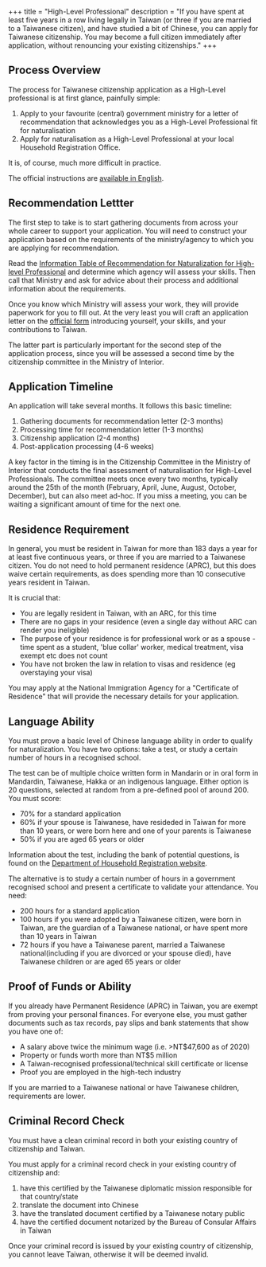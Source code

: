 +++
title = "High-Level Professional"
description = "If you have spent at least five years in a row living legally in Taiwan (or three if you are married to a Taiwanese citizen), and have studied a bit of Chinese, you can apply for Taiwanese citizenship. You may become a full citizen  immediately after application, without renouncing your existing citizenships."
+++

## Process Overview

The process for Taiwanese citizenship application as a High-Level professional is at first glance, painfully simple:

1. Apply to your favourite (central) government ministry for a letter of recommendation that acknowledges you as a High-Level Professional fit for naturalisation
2. Apply for naturalisation as a High-Level Professional at your local Household Registration Office.

It is, of course, much more difficult in practice.

The official instructions are [available in English](https://www.ris.gov.tw/app/en/763).

## Recommendation Lettter 
The first step to take is to start gathering documents from across your whole career to support
  your application. You will need to construct your application based on the requirements of the
 ministry/agency to which you are applying for recommendation.

Read the [Information Table of Recommendation for Naturalization for High-level Professional](https://www.ris.gov.tw/documents/data/en/5/965ca25a-f043-4d75-87fe-a43bc5fdcfbf.pdf) and determine which agency will assess your skills.
Then call that Ministry and ask for advice about their process and additional information
 about the requirements.

 Once you know which Ministry will assess your work, they will provide paperwork for you to fill out.
 At the very least you will craft an application
 letter on the [official form](https://www.ris.gov.tw/documents/data/en/5/f2271fb9-56b4-4271-8538-2559fc2f4eda.pdf)
 introducing yourself, your skills, and your contributions to Taiwan.

 The latter part is particularly important for the second step of the application process, since
 you will be assessed a second time by the citizenship committee in the Ministry of Interior.

## Application Timeline
An application will take several months. It follows this basic timeline:
1. Gathering documents for recommendation letter (2-3 months)
2. Processing time for recommendation letter (1-3 months)
3. Citizenship application (2-4 months)
4. Post-application processing (4-6 weeks)

A key factor in the timing is in the Citizenship Committee in the Ministry of Interior that conducts the
 final assessment of naturalisation for High-Level Professionals. The committee meets once
 every two months, typically around the 25th of the month (February, April, June, August, October, December),
 but can also meet ad-hoc. If you miss a meeting, you can be waiting a significant amount of time
 for the next one.


## Residence Requirement
In general, you must be resident in Taiwan for more than 183 days a year for at least 
 five continuous years, or three if you are married to a Taiwanese citizen.
 You do not need to hold permanent residence (APRC), but this does waive certain
 requirements, as does spending more than 10 consecutive years resident in Taiwan.

It is crucial that:
* You are legally resident in Taiwan, with an ARC, for this time
* There are no gaps in your residence (even a single day without ARC can render you ineligible)
* The purpose of your residence is for professional work or as a spouse - time spent as a student, 'blue collar' worker, medical treatment, visa exempt etc does not count
* You have not broken the law in relation to visas and residence (eg overstaying your visa)

You may apply at the National Immigration Agency for a "Certificate of Residence" that will provide
 the necessary details for your application.

## Language Ability
You must prove a basic level of Chinese language ability in order to qualify for naturalization.
You have two options: take a test, or study a certain number of hours in a recognised school.

The test can be of multiple choice written form in Mandarin or in oral form in Mandardin, Taiwanese, Hakka
 or an indigenous language. Either option is 20 questions, selected at random from a pre-defined pool of around 200.
You must score:
* 70% for a standard application
* 60% if your spouse is Taiwanese, have resideded in Taiwan for more than 10 years, or were born here and one of your parents is Taiwanese
* 50% if you are aged 65 years or older

Information about the test, including the bank of potential questions, is found on the
 [Department of Household Registration website](https://www.ris.gov.tw/app/portal/229).


The alternative is to study a certain number of hours in a government recognised school and present a certificate
 to validate your attendance. You need:
* 200 hours for a standard application
* 100 hours if you were adopted by a Taiwanese citizen, were born in Taiwan, are the guardian of a Taiwanese national, or have spent more than 10 years in Taiwan
* 72 hours if you have a Taiwanese parent, married a Taiwanese national(including if you are divorced or your spouse died), have Taiwanese children or are aged 65 years or older


## Proof of Funds or Ability
If you already have Permanent Residence (APRC) in Taiwan, you are exempt from proving your personal
 finances. For everyone else, you must gather documents such as tax records, pay slips and bank
 statements that show you have one of:
* A salary above twice the minimum wage (i.e. >NT$47,600 as of 2020)
* Property or funds worth more than NT$5 million
* A Taiwan-recognised professional/technical skill certificate or license
* Proof you are employed in the high-tech industry

If you are married to a Taiwanese national or have Taiwanese children, requirements
 are lower.


## Criminal Record Check
You must have a clean criminal record in both your existing country of citizenship and Taiwan.

You must apply for a criminal record check in your existing country of citizenship and:
1. have this certified by the Taiwanese diplomatic mission responsible for that country/state
1. translate the document into Chinese
1. have the translated document certified by a Taiwanese notary public
1. have the certified document notarized by the Bureau of Consular Affairs in Taiwan


Once your criminal record is issued by your existing country of citizenship, you cannot leave
 Taiwan, otherwise it will be deemed invalid.
